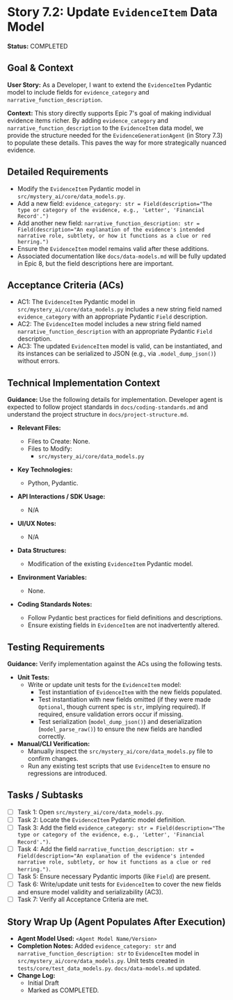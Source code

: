 # Story 7.2: Update `EvidenceItem` Data Model

**Status:** COMPLETED

## Goal & Context

**User Story:** As a Developer, I want to extend the `EvidenceItem` Pydantic model to include fields for `evidence_category` and `narrative_function_description`.

**Context:** This story directly supports Epic 7's goal of making individual evidence items richer. By adding `evidence_category` and `narrative_function_description` to the `EvidenceItem` data model, we provide the structure needed for the `EvidenceGenerationAgent` (in Story 7.3) to populate these details. This paves the way for more strategically nuanced evidence.

## Detailed Requirements

- Modify the `EvidenceItem` Pydantic model in `src/mystery_ai/core/data_models.py`.
- Add a new field: `evidence_category: str = Field(description="The type or category of the evidence, e.g., 'Letter', 'Financial Record'.")`
- Add another new field: `narrative_function_description: str = Field(description="An explanation of the evidence's intended narrative role, subtlety, or how it functions as a clue or red herring.")`
- Ensure the `EvidenceItem` model remains valid after these additions.
- Associated documentation like `docs/data-models.md` will be fully updated in Epic 8, but the field descriptions here are important.

## Acceptance Criteria (ACs)

- AC1: The `EvidenceItem` Pydantic model in `src/mystery_ai/core/data_models.py` includes a new string field named `evidence_category` with an appropriate Pydantic `Field` description.
- AC2: The `EvidenceItem` model includes a new string field named `narrative_function_description` with an appropriate Pydantic `Field` description.
- AC3: The updated `EvidenceItem` model is valid, can be instantiated, and its instances can be serialized to JSON (e.g., via `.model_dump_json()`) without errors.

## Technical Implementation Context

**Guidance:** Use the following details for implementation. Developer agent is expected to follow project standards in `docs/coding-standards.md` and understand the project structure in `docs/project-structure.md`.

- **Relevant Files:**
  - Files to Create: None.
  - Files to Modify:
    - `src/mystery_ai/core/data_models.py`

- **Key Technologies:**
  - Python, Pydantic.

- **API Interactions / SDK Usage:**
  - N/A

- **UI/UX Notes:**
  - N/A

- **Data Structures:**
  - Modification of the existing `EvidenceItem` Pydantic model.

- **Environment Variables:**
  - None.

- **Coding Standards Notes:**
  - Follow Pydantic best practices for field definitions and descriptions.
  - Ensure existing fields in `EvidenceItem` are not inadvertently altered.

## Testing Requirements

**Guidance:** Verify implementation against the ACs using the following tests.

- **Unit Tests:**
  - Write or update unit tests for the `EvidenceItem` model:
    - Test instantiation of `EvidenceItem` with the new fields populated.
    - Test instantiation with new fields omitted (if they were made `Optional`, though current spec is `str`, implying required). If required, ensure validation errors occur if missing.
    - Test serialization (`model_dump_json()`) and deserialization (`model_parse_raw()`) to ensure the new fields are handled correctly.
- **Manual/CLI Verification:**
  - Manually inspect the `src/mystery_ai/core/data_models.py` file to confirm changes.
  - Run any existing test scripts that use `EvidenceItem` to ensure no regressions are introduced.

## Tasks / Subtasks

- [ ] Task 1: Open `src/mystery_ai/core/data_models.py`.
- [ ] Task 2: Locate the `EvidenceItem` Pydantic model definition.
- [ ] Task 3: Add the field `evidence_category: str = Field(description="The type or category of the evidence, e.g., 'Letter', 'Financial Record'.")`.
- [ ] Task 4: Add the field `narrative_function_description: str = Field(description="An explanation of the evidence's intended narrative role, subtlety, or how it functions as a clue or red herring.")`.
- [ ] Task 5: Ensure necessary Pydantic imports (like `Field`) are present.
- [ ] Task 6: Write/update unit tests for `EvidenceItem` to cover the new fields and ensure model validity and serializability (AC3).
- [ ] Task 7: Verify all Acceptance Criteria are met.

## Story Wrap Up (Agent Populates After Execution)

- **Agent Model Used:** `<Agent Model Name/Version>`
- **Completion Notes:** Added `evidence_category: str` and `narrative_function_description: str` to `EvidenceItem` model in `src/mystery_ai/core/data_models.py`. Unit tests created in `tests/core/test_data_models.py`. `docs/data-models.md` updated.
- **Change Log:**
  - Initial Draft
  - Marked as COMPLETED. 